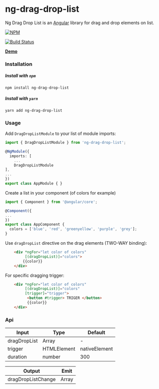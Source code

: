 # ng-drag-drop-list

Ng Drag Drop List is an [Angular](https://angular.io/) library for drag and drop elements on list.

[![NPM](https://nodei.co/npm/ng-drag-drop-list.png?downloads=true&downloadRank=true&stars=true)](https://www.npmjs.com/package/ng-drag-drop-list/)

[![Build Status](https://travis-ci.org/yairtawil/ng-drag-drop-list.svg?branch=master)](https://travis-ci.org/yairtawil/ng-drag-drop-list)

**[Demo](https://yairtawil.github.io/ng-drag-drop-list/)**

### Installation

##### Install with `npm`
```shell
npm install ng-drag-drop-list
```

##### Install with `yarn`
```shell
yarn add ng-drag-drop-list
```

### Usage

Add `DragDropListModule` to your list of module imports:

```typescript
import { DragDropListModule } from 'ng-drag-drop-list';

@NgModule({
  imports: [
    ...
    DragDropListModule
],
...
})
export class AppModule { }

```
Create a list in your component (of colors for example)

```typescript
import { Component } from '@angular/core';

@Component({
...
})
export class AppComponent {
  colors = ['blue', 'red', 'greenyellow', 'purple', 'grey'];
}
```

Use `dragDropList` directive on the drag elements (TWO-WAY binding):

```html
    <div *ngFor="let color of colors" 
         [(dragDropList)]="colors">
        {{color}}
    </div>
```

For specific dragging trigger:

```html
    <div *ngFor="let color of colors" 
         [(dragDropList)]="colors"
         [trigger]="trigger">
          <button #trigger> TRIGER </button>
          {{color}}
    </div>
```
### Api

| Input          | Type                              | Default         |
|------------------|-------------------------------------|--------------|
| dragDropList   |            Array |           -  |
| trigger      |           HTMLElement |   nativeElement         |
| duration       |            number |  300  |

| Output          | Emit                              |
|------------------|-------------------------------------|
| dragDropListChange   |            Array |           

